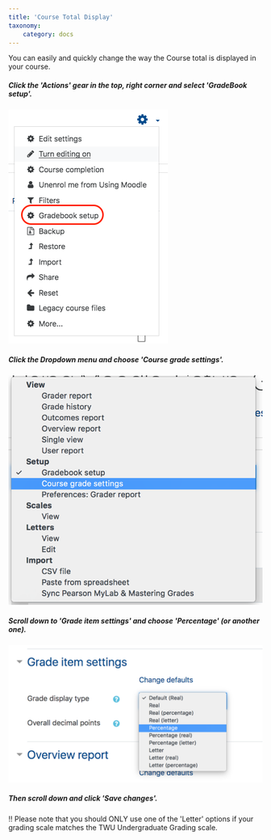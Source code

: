 ```yaml
---
title: 'Course Total Display'
taxonomy:
    category: docs
---
```


You can easily and quickly change the way the Course total is displayed in your course.

##### Click the 'Actions' gear in the top, right corner and select 'GradeBook setup'.

![](grade-display-1.png)

##### Click the Dropdown menu and choose 'Course grade settings'.

![](grade-display-2.png)

##### Scroll down to 'Grade item settings' and choose 'Percentage' (or another one).

![](grade-display-3.png)

##### Then scroll down and click 'Save changes'.

!! Please note that you should ONLY use one of the 'Letter' options if your grading scale matches the TWU Undergraduate Grading scale.
